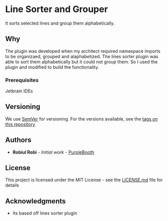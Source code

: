# Line Sorter and Grouper

It sorts selected lines and group them alphabetically. 

## Why

The plugin was developed when my architect required namespace imports to be organizaed, grouped and alaphabetized. The lines sorter plugin was able to sort them alphabetically but it could not group them. So I used the plugin and modified to build the functionality.

### Prerequisites

Jetbrain IDEs

## Versioning

We use [SemVer](http://semver.org/) for versioning. For the versions available, see the [tags on this repository](https://github.com/your/project/tags). 

## Authors

* **Robiul Robi** - *Initial work* - [PurpleBooth](https://github.com/mdrobiul)

## License

This project is licensed under the MIT License - see the [LICENSE.md](LICENSE.md) file for details

## Acknowledgments

* Its based off lines sorter plugin

